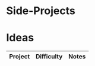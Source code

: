 # Side-Projects

# Ideas
| Project                                                                                      |   Difficulty          |  Notes |
|----------------------------------------------------------------------------------------------|-----------------------|----------------------------|
